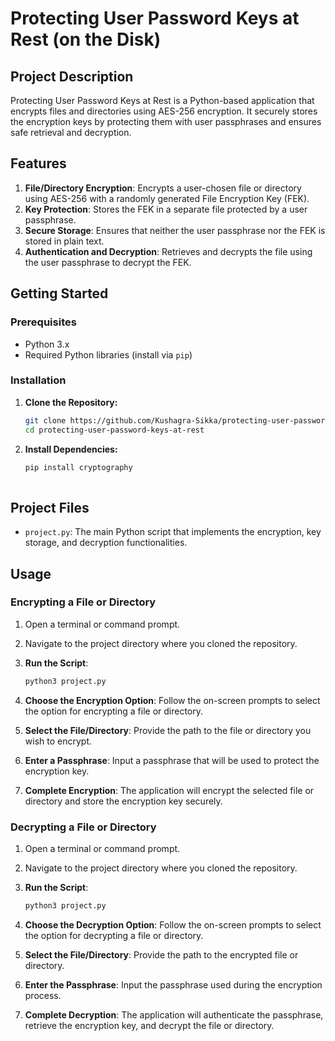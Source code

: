 # Protecting User Password Keys at Rest (on the Disk)

## Project Description

Protecting User Password Keys at Rest is a Python-based application that encrypts files and directories using AES-256 encryption. It securely stores the encryption keys by protecting them with user passphrases and ensures safe retrieval and decryption.

## Features

1. **File/Directory Encryption**: Encrypts a user-chosen file or directory using AES-256 with a randomly generated File Encryption Key (FEK).
2. **Key Protection**: Stores the FEK in a separate file protected by a user passphrase.
3. **Secure Storage**: Ensures that neither the user passphrase nor the FEK is stored in plain text.
4. **Authentication and Decryption**: Retrieves and decrypts the file using the user passphrase to decrypt the FEK.

## Getting Started

### Prerequisites

- Python 3.x
- Required Python libraries (install via `pip`)

### Installation

1. **Clone the Repository:**

   ```bash
   git clone https://github.com/Kushagra-Sikka/protecting-user-password-keys-at-rest.git
   cd protecting-user-password-keys-at-rest

2. **Install Dependencies:**
   ```bash
   pip install cryptography
  
## Project Files

- `project.py`: The main Python script that implements the encryption, key storage, and decryption functionalities.


## Usage

### Encrypting a File or Directory
1. Open a terminal or command prompt.

2. Navigate to the project directory where you cloned the repository.

3. **Run the Script**: 
    ```sh
    python3 project.py
    ```

4. **Choose the Encryption Option**: Follow the on-screen prompts to select the option for encrypting a file or directory.

5. **Select the File/Directory**: Provide the path to the file or directory you wish to encrypt.

6. **Enter a Passphrase**: Input a passphrase that will be used to protect the encryption key.

7. **Complete Encryption**: The application will encrypt the selected file or directory and store the encryption key securely.

### Decrypting a File or Directory
1. Open a terminal or command prompt.

2. Navigate to the project directory where you cloned the repository.

3. **Run the Script**: 
    ```sh
    python3 project.py
    ```

4. **Choose the Decryption Option**: Follow the on-screen prompts to select the option for decrypting a file or directory.

5. **Select the File/Directory**: Provide the path to the encrypted file or directory.

6. **Enter the Passphrase**: Input the passphrase used during the encryption process.

7. **Complete Decryption**: The application will authenticate the passphrase, retrieve the encryption key, and decrypt the file or directory.
